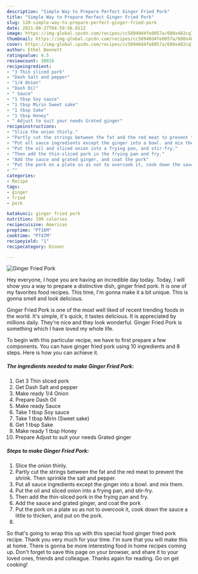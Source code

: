```yaml
---
description: "Simple Way to Prepare Perfect Ginger Fried Pork"
title: "Simple Way to Prepare Perfect Ginger Fried Pork"
slug: 120-simple-way-to-prepare-perfect-ginger-fried-pork
date: 2021-08-27T04:59:56.011Z
image: https://img-global.cpcdn.com/recipes/cc58940d4fe8057a/680x482cq70/ginger-fried-pork-recipe-main-photo.jpg
thumbnail: https://img-global.cpcdn.com/recipes/cc58940d4fe8057a/680x482cq70/ginger-fried-pork-recipe-main-photo.jpg
cover: https://img-global.cpcdn.com/recipes/cc58940d4fe8057a/680x482cq70/ginger-fried-pork-recipe-main-photo.jpg
author: Ethel Bennett
ratingvalue: 4.5
reviewcount: 38016
recipeingredient:
- "3 Thin sliced pork"
- "Dash Salt and pepper"
- "1/4 Onion"
- "Dash Oil"
- " Sauce"
- "1 tbsp Soy sauce"
- "1 tbsp Mirin Sweet sake"
- "1 tbsp Sake"
- "1 tbsp Honey"
- " Adjust to suit your needs Grated ginger"
recipeinstructions:
- "Slice the onion thinly."
- "Partly cut the strings between the fat and the red meat to prevent the shrink. Then sprinkle the salt and pepper."
- "Put all sauce ingredients except the ginger into a bowl. and mix them."
- "Put the oil and sliced onion into a frying pan, and stir-fry."
- "Then add the thin-sliced pork in the frying pan and fry."
- "Add the sauce and grated ginger, and coat the pork"
- "Put the pork on a plate so as not to overcook it, cook down the sauce a little to thicken, and put on the pork."
- ""
categories:
- Recipe
tags:
- ginger
- fried
- pork

katakunci: ginger fried pork 
nutrition: 199 calories
recipecuisine: American
preptime: "PT16M"
cooktime: "PT47M"
recipeyield: "1"
recipecategory: Dinner

---
```



![Ginger Fried Pork](https://img-global.cpcdn.com/recipes/cc58940d4fe8057a/680x482cq70/ginger-fried-pork-recipe-main-photo.jpg)

Hey everyone, I hope you are having an incredible day today. Today, I will show you a way to prepare a distinctive dish, ginger fried pork. It is one of my favorites food recipes. This time, I'm gonna make it a bit unique. This is gonna smell and look delicious.

Ginger Fried Pork is one of the most well liked of recent trending foods in the world. It's simple, it's quick, it tastes delicious. It is appreciated by millions daily. They're nice and they look wonderful. Ginger Fried Pork is something which I have loved my whole life.




To begin with this particular recipe, we have to first prepare a few components. You can have ginger fried pork using 10 ingredients and 8 steps. Here is how you can achieve it.

<!--inarticleads1-->

##### The ingredients needed to make Ginger Fried Pork:

1. Get 3 Thin sliced pork
1. Get Dash Salt and pepper
1. Make ready 1/4 Onion
1. Prepare Dash Oil
1. Make ready  Sauce
1. Take 1 tbsp Soy sauce
1. Take 1 tbsp Mirin (Sweet sake)
1. Get 1 tbsp Sake
1. Make ready 1 tbsp Honey
1. Prepare  Adjust to suit your needs Grated ginger




<!--inarticleads2-->

##### Steps to make Ginger Fried Pork:

1. Slice the onion thinly.
1. Partly cut the strings between the fat and the red meat to prevent the shrink. Then sprinkle the salt and pepper.
1. Put all sauce ingredients except the ginger into a bowl. and mix them.
1. Put the oil and sliced onion into a frying pan, and stir-fry.
1. Then add the thin-sliced pork in the frying pan and fry.
1. Add the sauce and grated ginger, and coat the pork
1. Put the pork on a plate so as not to overcook it, cook down the sauce a little to thicken, and put on the pork.
1. 




So that's going to wrap this up with this special food ginger fried pork recipe. Thank you very much for your time. I'm sure that you will make this at home. There is gonna be more interesting food in home recipes coming up. Don't forget to save this page on your browser, and share it to your loved ones, friends and colleague. Thanks again for reading. Go on get cooking!
